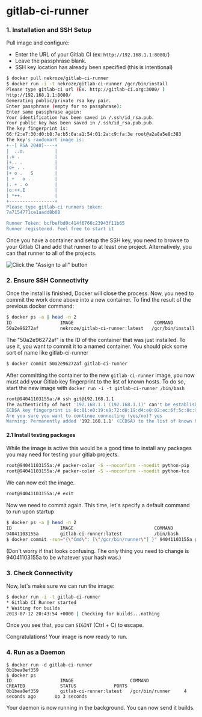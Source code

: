 
# gitlab-ci-runner


### 1. Installation and SSH Setup

Pull image and configure: 

 - Enter the URL of your Gitlab CI (ex: `http://192.168.1.1:8080/`)
 - Leave the passphrase blank.
 - SSH key location has already been specified (this is intentional)

```bash
$ docker pull nekroze/gitlab-ci-runner
$ docker run -i -t nekroze/gitlab-ci-runner /gcr/bin/install
Please type gitlab-ci url (Ex. http://gitlab-ci.org:3000/ )
http://192.168.1.1:8080/
Generating public/private rsa key pair.
Enter passphrase (empty for no passphrase): 
Enter same passphrase again: 
Your identification has been saved in /.ssh/id_rsa.pub.
Your public key has been saved in /.ssh/id_rsa.pub.pub.
The key fingerprint is:
66:f2:e7:30:d0:b8:7e:b5:0a:a1:54:01:2a:c9:fa:3e root@a2a8a5e8c383
The key's randomart image is:
+--[ RSA 2048]----+
|  ..o.           |
|.o .             |
|+.. .            |
|o+ . .           |
|+ o .   S        |
| +   o .         |
|. + . o          |
|o.++.E           |
| *++.            |
+-----------------+
Please type gitlab-ci runners token: 
7a7154771ce1aadd8b08

Runner Token: bcfbefbd0c414f6766c23943f11b65
Runner registered. Feel free to start it
```

Once you have a container and setup the SSH key, you need to browse to your Gitlab CI and add that runner to at least one project. Alternatively, you can that runner to all of the projects.

![Click the "Assign to all" button][addtoall]

[addtoall]: https://raw.github.com/Nekroze/dockerfiles/master/gitlab-ci-runner/addtoall.png "Assign to all"


### 2. Ensure SSH Connectivity

Once the install is finished, Docker will close the process.  Now, you need to commit the work done above into a new container.  To find the result of the previous docker command:

```bash
$ docker ps -a | head -n 2
ID                  IMAGE                              COMMAND                CREATED             STATUS              PORTS
50a2e96272af        nekroze/gitlab-ci-runner:latest   /gcr/bin/install       40 seconds ago      Exit 0
```

The "50a2e96272af" is the ID of the container that was just installed.  To use it, you want to commit it to a named container. You should pick some sort of name like gitlab-ci-runner

```bash
$ docker commit 50a2e96272af gitlab-ci-runner
```

After committing the container to the new `gitlab-ci-runner` image, you now must add your Gitlab key fingerprint to the list of known hosts.  To do so, start the new image with `docker run -i -t gitlab-ci-runner /bin/bash`

```bash
root@94041103155a:/# ssh git@192.168.1.1
The authenticity of host '192.168.1.1 (192.168.1.1)' can't be established.
ECDSA key fingerprint is 6c:81:e0:19:e9:72:d0:19:d4:e0:02:ec:6f:5c:8c:9f.
Are you sure you want to continue connecting (yes/no)? yes
Warning: Permanently added '192.168.1.1' (ECDSA) to the list of known hosts.
```

#### 2.1 Install testing packages

While the image is active this would be a good time to install any packages you may need for testing your gitlab projects.

```bash
root@94041103155a:/# packer-color -S --noconfirm --noedit python-pip
root@94041103155a:/# packer-color -S --noconfirm --noedit python-tox
```

We can now exit the image.

```bash
root@94041103155a:/# exit
```

Now we need to commit again.  This time, let's specify a default command to run upon startup

```bash
$ docker ps -a | head -n 2
ID                  IMAGE                              COMMAND                CREATED             STATUS              PORTS
94041103155a        gitlab-ci-runner:latest            /bin/bash              7 minutes ago       Exit 130
$ docker commit -run="{\"Cmd\": [\"/gcr/bin/runner\"] }" 94041103155a gitlab-ci-runner
```

(Don't worry if that looks confusing. The only thing you need to change is 94041103155a to be whatever your hash was.)


### 3. Check Connectivity

Now, let's make sure we can run the image:

```bash
$ docker run -i -t gitlab-ci-runner
* Gitlab CI Runner started
* Waiting for builds
2013-07-12 20:43:54 +0000 | Checking for builds...nothing
```

Once you see that, you can `SIGINT` (Ctrl + C) to escape. 

Congratulations!  Your image is now ready to run.


### 4. Run as a Daemon

```
$ docker run -d gitlab-ci-runner
0b1bea0ef359
$ docker ps
ID                  IMAGE                     COMMAND             CREATED             STATUS              PORTS
0b1bea0ef359        gitlab-ci-runner:latest   /gcr/bin/runner     4 seconds ago       Up 3 seconds
```

Your daemon is now running in the background.  You can now send it builds. 

